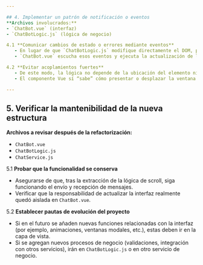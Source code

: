 ```yaml
---

## 4. Implementar un patrón de notificación o eventos
**Archivos involucrados:**  
- `ChatBot.vue` (interfaz)  
- `ChatBotLogic.js` (lógica de negocio)

4.1 **Comunicar cambios de estado o errores mediante eventos**  
   - En lugar de que `ChatBotLogic.js` modifique directamente el DOM, puede lanzar eventos como `messageSent`, `messageReceived` o `errorOccurred`.  
   - `ChatBot.vue` escucha esos eventos y ejecuta la actualización de la interfaz (scroll, mensajes de error en pantalla, etc.).

4.2 **Evitar acoplamientos fuertes**  
   - De este modo, la lógica no depende de la ubicación del elemento ni de la clase CSS.  
   - El componente Vue sí “sabe” cómo presentar o desplazar la ventana de chat, pero no necesita la lógica de negocio incrustada.

---
```


## 5. Verificar la mantenibilidad de la nueva estructura
**Archivos a revisar después de la refactorización:**  
- `ChatBot.vue`  
- `ChatBotLogic.js`  
- `ChatService.js`

5.1 **Probar que la funcionalidad se conserva**  
   - Asegurarse de que, tras la extracción de la lógica de scroll, siga funcionando el envío y recepción de mensajes.  
   - Verificar que la responsabilidad de actualizar la interfaz realmente quedó aislada en `ChatBot.vue`.

5.2 **Establecer pautas de evolución del proyecto**  
   - Si en el futuro se añaden nuevas funciones relacionadas con la interfaz (por ejemplo, animaciones, ventanas modales, etc.), estas deben ir en la capa de vista.  
   - Si se agregan nuevos procesos de negocio (validaciones, integración con otros servicios), irán en `ChatBotLogic.js` o en otro servicio de negocio.
